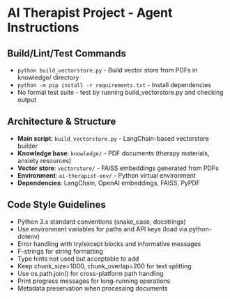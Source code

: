 # AI Therapist Project - Agent Instructions

## Build/Lint/Test Commands
- `python build_vectorstore.py` - Build vector store from PDFs in knowledge/ directory
- `python -m pip install -r requirements.txt` - Install dependencies
- No formal test suite - test by running build_vectorstore.py and checking output

## Architecture & Structure
- **Main script**: `build_vectorstore.py` - LangChain-based vectorstore builder
- **Knowledge base**: `knowledge/` - PDF documents (therapy materials, anxiety resources)
- **Vector store**: `vectorstore/` - FAISS embeddings generated from PDFs
- **Environment**: `ai-therapist-env/` - Python virtual environment
- **Dependencies**: LangChain, OpenAI embeddings, FAISS, PyPDF

## Code Style Guidelines
- Python 3.x standard conventions (snake_case, docstrings)
- Use environment variables for paths and API keys (load via python-dotenv)
- Error handling with try/except blocks and informative messages
- F-strings for string formatting
- Type hints not used but acceptable to add
- Keep chunk_size=1000, chunk_overlap=200 for text splitting
- Use os.path.join() for cross-platform path handling
- Print progress messages for long-running operations
- Metadata preservation when processing documents
